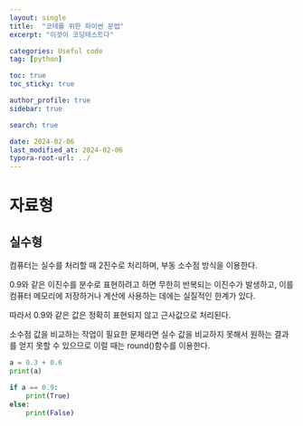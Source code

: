 ```yaml
---
layout: single
title:  "코테를 위한 파이썬 문법"
excerpt: "이것이 코딩테스트다"

categories: Useful code
tag: [python]

toc: true
toc_sticky: true

author_profile: true
sidebar: true

search: true

date: 2024-02-06
last_modified_at: 2024-02-06
typora-root-url: ../
---
```


# 자료형









## 실수형



컴퓨터는 실수를 처리할 때 2진수로 처리하며, 부동 소수점 방식을 이용한다.

0.9와 같은 이진수를 분수로 표현하려고 하면 무한히 반복되는 이진수가 발생하고, 이를 컴퓨터 메모리에 저장하거나 계산에 사용하는 데에는 실질적인 한계가 있다. 

따라서 0.9와 같은 값은 정확히 표현되지 않고 근사값으로 처리된다.



소수점 값을 비교하는 작업이 필요한 문제라면 실수 값을 비교하지 못해서 원하는 결과를 얻지 못할 수 있으므로 이럴 때는 round()함수를 이용한다.



```python
a = 0.3 + 0.6
print(a)

if a == 0.9:
	print(True)
else:
	print(False)
```



